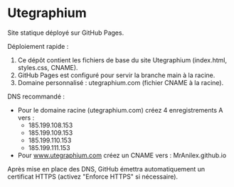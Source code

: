 # Utegraphium

Site statique déployé sur GitHub Pages.

Déploiement rapide :

1. Ce dépôt contient les fichiers de base du site Utegraphium (index.html, styles.css, CNAME).
2. GitHub Pages est configuré pour servir la branche main à la racine.
3. Domaine personnalisé : utegraphium.com (fichier CNAME à la racine).

DNS recommandé :
- Pour le domaine racine (utegraphium.com) créez 4 enregistrements A vers :
  - 185.199.108.153
  - 185.199.109.153
  - 185.199.110.153
  - 185.199.111.153
- Pour www.utegraphium.com créez un CNAME vers : MrAnilex.github.io

Après mise en place des DNS, GitHub émettra automatiquement un certificat HTTPS (activez "Enforce HTTPS" si nécessaire).